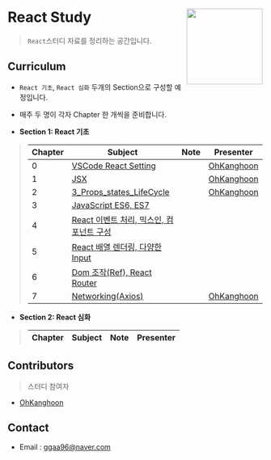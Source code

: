 # React Study <img src = "https://reactjs.org/logo-og.png" width = 150  align = right>

> `React`스터디 자료를 정리하는 공간입니다.


## Curriculum

* `React 기초`, `React 심화` 두개의 Section으로 구성할 예정입니다.
* 매주 두 명이 각자 Chapter 한 개씩을 준비합니다.

* **Section 1: React 기초**

> | Chapter | Subject                                  | Note | Presenter                                |
> | ------- | ---------------------------------------- | ---- | ---------------------------------------- |
> | 0       | [VSCode React Setting]() |      | [OhKanghoon](https://github.com/OhKanghoon) |
> | 1       | [JSX](https://github.com/OhKanghoon/ReactStudy/tree/master/1_JSX) |      | [OhKanghoon](https://github.com/OhKanghoon) |
> | 2       | [3_Props_states_LifeCycle](https://github.com/whitewolf23/ReactStudy/blob/master/3_Props_states_LifeCycle/README.md) |      | [OhKanghoon](https://github.com/whitewolf23) |
> | 3       | [JavaScript ES6, ES7]() |      | []() |
> | 4       | [React 이벤트 처리, 믹스인, 컴포넌트 구성]() |      | []() |
> | 5       | [React 배열 렌더링, 다양한 Input]() |      | []() |
> | 6       | [Dom 조작(Ref), React Router]() |      | []() |
> | 7       | [Networking(Axios)]() |      | [OhKanghoon](https://github.com/OhKanghoon) |

* **Section 2: React 심화**

> | Chapter | Subject                                  | Note | Presenter                                |
> | ------- | ---------------------------------------- | ---- | ---------------------------------------- |


## Contributors

> 스터디 참여자

* [OhKanghoon](https://github.com/OhKanghoon)



## Contact

- Email : ggaa96@naver.com
